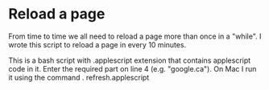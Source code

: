 # Reload a page

From time to time we all need to reload a page more than once in a "while".
I wrote this script to reload a page in every 10 minutes. 

This is a bash script with .applescript extension that contains applescript code in it.
Enter the required part on line 4 (e.g. "google.ca").
On Mac I run it using the command . refresh.applescript
